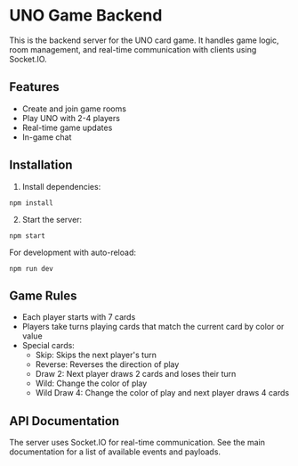 
# UNO Game Backend

This is the backend server for the UNO card game. It handles game logic, room management, and real-time communication with clients using Socket.IO.

## Features

- Create and join game rooms
- Play UNO with 2-4 players
- Real-time game updates
- In-game chat

## Installation

1. Install dependencies:
```
npm install
```

2. Start the server:
```
npm start
```

For development with auto-reload:
```
npm run dev
```

## Game Rules

- Each player starts with 7 cards
- Players take turns playing cards that match the current card by color or value
- Special cards:
  - Skip: Skips the next player's turn
  - Reverse: Reverses the direction of play
  - Draw 2: Next player draws 2 cards and loses their turn
  - Wild: Change the color of play
  - Wild Draw 4: Change the color of play and next player draws 4 cards

## API Documentation

The server uses Socket.IO for real-time communication. See the main documentation for a list of available events and payloads.
